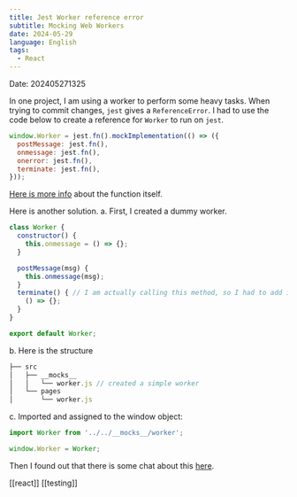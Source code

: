 ```yaml
---
title: Jest Worker reference error
subtitle: Mocking Web Workers
date: 2024-05-29
language: English
tags:
  - React
---
```

Date: 202405271325

In one project, I am using a worker to perform some heavy tasks. When trying to commit changes, `jest` gives a `ReferenceError`. I had to use the code below to create a reference for `Worker` to run on `jest`.

```js
window.Worker = jest.fn().mockImplementation(() => ({
  postMessage: jest.fn(),
  onmessage: jest.fn(),
  onerror: jest.fn(),
  terminate: jest.fn(),
}));
```

[Here is more info](https://jestjs.io/docs/mock-function-api#mockfnmockimplementation) about the function itself.

Here is another solution. 
a. First, I created a dummy worker.

```js
class Worker {
  constructor() {
    this.onmessage = () => {};
  }

  postMessage(msg) {
    this.onmessage(msg);
  }
  terminate() { // I am actually calling this method, so I had to add it here too.
    () => {};
  }
}

export default Worker;
```

b. Here is the structure
```js
├── src
│   ├── __mocks__
│   │   └── worker.js // created a simple worker
│   └── pages 
│       └── worker.js
```

c. Imported and assigned to the window object:
```js
import Worker from '../../__mocks__/worker';

window.Worker = Worker;
```

Then I found out that there is some chat about this [here](https://github.com/jestjs/jest/issues/3449#issuecomment-750345973).

[[react]]
[[testing]]
